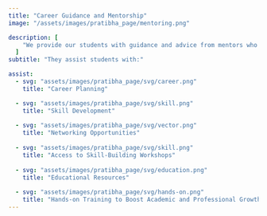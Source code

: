 ```yaml
---
title: "Career Guidance and Mentorship"
image: "/assets/images/pratibha_page/mentoring.png" 

description: [
    "We provide our students with guidance and advice from mentors who are professionals in their field.",
  ]
subtitle: "They assist students with:"

assist:
  - svg: "assets/images/pratibha_page/svg/career.png"
    title: "Career Planning"

  - svg: "assets/images/pratibha_page/svg/skill.png"
    title: "Skill Development"
  
  - svg: "assets/images/pratibha_page/svg/vector.png"
    title: "Networking Opportunities"
  
  - svg: "assets/images/pratibha_page/svg/skill.png"
    title: "Access to Skill-Building Workshops"
  
  - svg: "assets/images/pratibha_page/svg/education.png"
    title: "Educational Resources"
  
  - svg: "assets/images/pratibha_page/svg/hands-on.png"
    title: "Hands-on Training to Boost Academic and Professional Growth"
---
```

